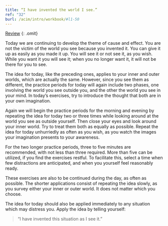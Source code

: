 ```yaml
---
title: “I have invented the world I see.”
ref: "32"
burl: /acim/intro/workbook/#l1-50
---
```


<a class="hide-review" href="/workbook/l057/#l032">Review</a>
{: .omit}

Today we are continuing to develop the theme of cause and effect. You
are not the victim of the world you see because you invented it. You can
give it up as easily as you made it up. You will see it or not see it, as
you wish. While you want it you will see it; when you no longer want it,
it will not be there for you to see.

The idea for today, like the preceding ones, applies to your inner and
outer worlds, which are actually the same. However, since you see them
as different, the practice periods for today will again include two
phases, one involving the world you see outside you, and the other the
world you see in your mind. In today’s exercises, try to introduce the
thought that both are in your own imagination.

Again we will begin the practice periods for the morning and evening by
repeating the idea for today two or three times while looking around at
the world you see as outside yourself. Then close your eyes and look
around your inner world. Try to treat them both as equally as possible.
Repeat the idea for today unhurriedly as often as you wish, as you watch
the images your imagination presents to your awareness.

For the two longer practice periods, three to five minutes are
recommended, with not less than three required. More than five can be
utilized, if you find the exercises restful. To facilitate this, select
a time when few distractions are anticipated, and when you yourself feel
reasonably ready.

These exercises are also to be continued during the day, as often as
possible. The shorter applications consist of repeating the idea slowly,
as you survey either your inner or outer world. It does not matter which
you choose.

The idea for today should also be applied immediately to any situation
which may distress you. Apply the idea by telling yourself:

> “I have invented this situation as I see it.”

